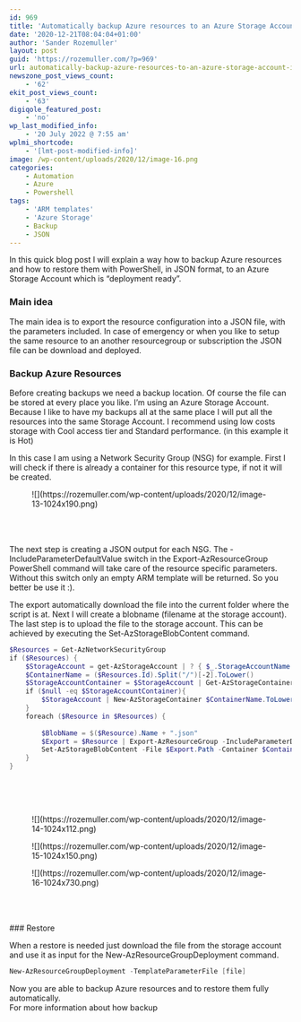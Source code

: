 ```yaml
---
id: 969
title: 'Automatically backup Azure resources to an Azure Storage Account in JSON'
date: '2020-12-21T08:04:04+01:00'
author: 'Sander Rozemuller'
layout: post
guid: 'https://rozemuller.com/?p=969'
url: automatically-backup-azure-resources-to-an-azure-storage-account-in-json/
newszone_post_views_count:
    - '62'
ekit_post_views_count:
    - '63'
digiqole_featured_post:
    - 'no'
wp_last_modified_info:
    - '20 July 2022 @ 7:55 am'
wplmi_shortcode:
    - '[lmt-post-modified-info]'
image: /wp-content/uploads/2020/12/image-16.png
categories:
    - Automation
    - Azure
    - Powershell
tags:
    - 'ARM templates'
    - 'Azure Storage'
    - Backup
    - JSON
---
```


In this quick blog post I will explain a way how to backup Azure resources and how to restore them with PowerShell, in JSON format, to an Azure Storage Account which is “deployment ready”.

### Main idea

The main idea is to export the resource configuration into a JSON file, with the parameters included. In case of emergency or when you like to setup the same resource to an another resourcegroup or subscription the JSON file can be download and deployed.

### Backup Azure Resources

Before creating backups we need a backup location. Of course the file can be stored at every place you like. I’m using an Azure Storage Account. Because I like to have my backups all at the same place I will put all the resources into the same Storage Account. I recommend using low costs storage with Cool access tier and Standard performance. (in this example it is Hot)

In this case I am using a Network Security Group (NSG) for example. First I will check if there is already a container for this resource type, if not it will be created.

<figure class="wp-block-image size-large is-resized">![](https://rozemuller.com/wp-content/uploads/2020/12/image-13-1024x190.png)</figure><div aria-hidden="true" class="wp-block-spacer" style="height:50px"></div>The next step is creating a JSON output for each NSG. The -IncludeParameterDefaultValue switch in the Export-AzResourceGroup PowerShell command will take care of the resource specific parameters. Without this switch only an empty ARM template will be returned. So you better be use it :).

The export automatically download the file into the current folder where the script is at. Next I will create a blobname (filename at the storage account). The last step is to upload the file to the storage account. This can be achieved by executing the Set-AzStorageBlobContent command.

```powershell
$Resources = Get-AzNetworkSecurityGroup
if ($Resources) {
    $StorageAccount = get-AzStorageAccount | ? { $_.StorageAccountName -eq "satestsrbackup" }
    $ContainerName = ($Resources.Id).Split("/")[-2].ToLower()
    $StorageAccountContainer = $StorageAccount | Get-AzStorageContainer | Where { $_.Name -match $ContainerName }
    if ($null -eq $StorageAccountContainer){
        $StorageAccount | New-AzStorageContainer $ContainerName.ToLower()
    }
    foreach ($Resource in $Resources) {
        
        $BlobName = $($Resource).Name + ".json"
        $Export = $Resource | Export-AzResourceGroup -IncludeParameterDefaultValue -Force
        Set-AzStorageBlobContent -File $Export.Path -Container $ContainerName -Blob $BlobName  -Context $StorageAccount.context -Force
    }
}
```

<div aria-hidden="true" class="wp-block-spacer" style="height:50px"></div><figure class="wp-block-image size-large is-resized">![](https://rozemuller.com/wp-content/uploads/2020/12/image-14-1024x112.png)</figure><figure class="wp-block-image size-large is-resized">![](https://rozemuller.com/wp-content/uploads/2020/12/image-15-1024x150.png)</figure><figure class="wp-block-image size-large is-resized">![](https://rozemuller.com/wp-content/uploads/2020/12/image-16-1024x730.png)</figure><div aria-hidden="true" class="wp-block-spacer" style="height:50px"></div>### Restore

When a restore is needed just download the file from the storage account and use it as input for the New-AzResourceGroupDeployment command.

```powershell
New-AzResourceGroupDeployment -TemplateParameterFile [file]
```

Now you are able to backup Azure resources and to restore them fully automatically.   
For more information about how backup
